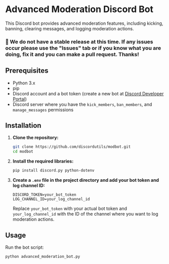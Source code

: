 # Advanced Moderation Discord Bot

This Discord bot provides advanced moderation features, including kicking, banning, clearing messages, and logging moderation actions.

### 👀 We do not have a stable release at this time. If any issues occur please use the "Issues" tab or if you know what you are doing, fix it and you can make a pull request. Thanks!

## Prerequisites

- Python 3.x
- pip
- Discord account and a bot token (create a new bot at [Discord Developer Portal](https://discord.com/developers/applications))
- Discord server where you have the `kick_members`, `ban_members`, and `manage_messages` permissions

## Installation

1. **Clone the repository:**
    ```bash
    git clone https://github.com/discordutils/modbot.git
    cd modbot
    ```

2. **Install the required libraries:**
    ```bash
    pip install discord.py python-dotenv
    ```

3. **Create a `.env` file in the project directory and add your bot token and log channel ID:**
    ```env
    DISCORD_TOKEN=your_bot_token
    LOG_CHANNEL_ID=your_log_channel_id
    ```
    Replace `your_bot_token` with your actual bot token and `your_log_channel_id` with the ID of the channel where you want to log moderation actions.

## Usage

Run the bot script:
```bash
python advanced_moderation_bot.py
